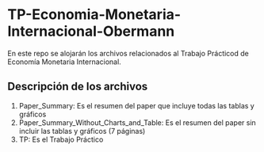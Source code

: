 # TP-Economia-Monetaria-Internacional-Obermann
En este repo se alojarán los archivos relacionados al Trabajo Prácticod de Economía Monetaria Internacional.
## Descripción de los archivos
1) Paper_Summary: Es el resumen del paper que incluye todas las tablas y gráficos
2) Paper_Summary_Without_Charts_and_Table: Es el resumen del paper sin incluir las tablas y gráficos (7 páginas)
3) TP: Es el Trabajo Práctico

